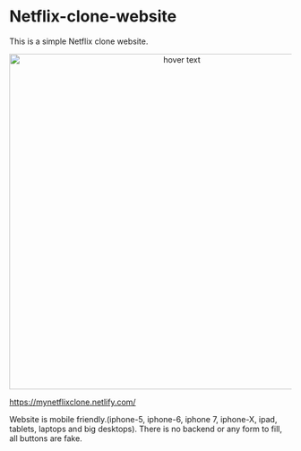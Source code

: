 # Netflix-clone-website
This is a simple Netflix clone website.

<p align="center">
  <img src="https://s3-eu-west-1.amazonaws.com/grm-assets/25110/netflix.png" width="600" title="hover text">
  
</p>

https://mynetflixclone.netlify.com/

Website is mobile friendly.(iphone-5, iphone-6, iphone 7, iphone-X, ipad, tablets, laptops and big desktops). There is no backend or any form to fill, all buttons are fake.
